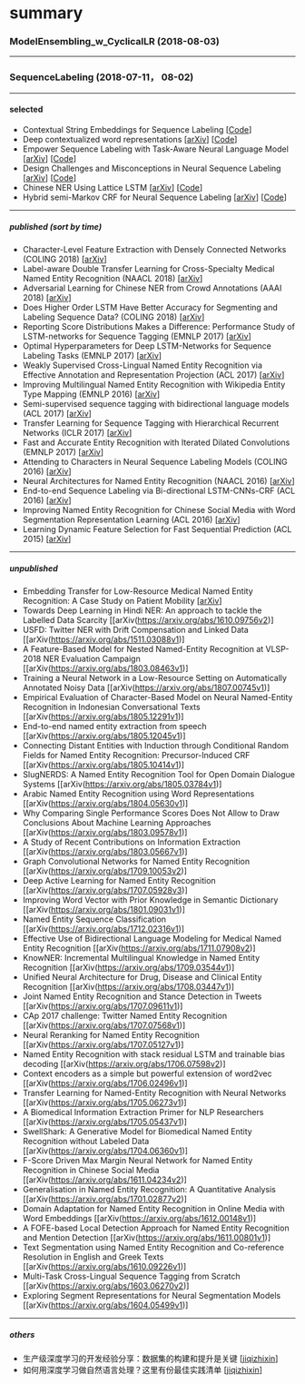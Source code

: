 # summary
### ModelEnsembling_w_CyclicalLR (2018-08-03)

----------
### SequenceLabeling (2018-07-11， 08-02)
----------
#### selected
- Contextual String Embeddings for Sequence Labeling [[Code](https://github.com/zalandoresearch/flair)]
- Deep contextualized word representations [[arXiv](https://arxiv.org/abs/1802.05365)] [[Code](https://github.com/allenai/allennlp)]
- Empower Sequence Labeling with Task-Aware Neural Language Model [[arXiv](https://arxiv.org/abs/1709.04109)] [[Code](https://github.com/LiyuanLucasLiu/LM-LSTM-CRF#data)]
- Design Challenges and Misconceptions in Neural Sequence Labeling [[arXiv](https://arxiv.org/abs/1806.04470)] [[Code](https://github.com/jiesutd/NCRFpp)]
- Chinese NER Using Lattice LSTM [[arXiv](https://arxiv.org/abs/1805.02023)] [[Code](https://github.com/jiesutd/LatticeLSTM)]
- Hybrid semi-Markov CRF for Neural Sequence Labeling [[arXiv](https://arxiv.org/abs/1805.03838)] [[Code](https://github.com/ZhixiuYe/HSCRF-pytorch)]
----------
##### published (sort by time)
- Character-Level Feature Extraction with Densely Connected Networks (COLING 2018) [[arXiv](https://arxiv.org/abs/1806.09089v1)]
- Label-aware Double Transfer Learning for Cross-Specialty Medical Named Entity Recognition (NAACL 2018) [[arXiv](https://arxiv.org/abs/1804.09021v2)]
- Adversarial Learning for Chinese NER from Crowd Annotations (AAAI 2018) [[arXiv](https://arxiv.org/abs/1801.05147)]
- Does Higher Order LSTM Have Better Accuracy for Segmenting and Labeling Sequence Data?  (COLING 2018) [[arXiv](https://arxiv.org/abs/1711.08231v3)]
- Reporting Score Distributions Makes a Difference: Performance Study of LSTM-networks for Sequence Tagging (EMNLP 2017) [[arXiv](https://arxiv.org/abs/1707.09861v1)]
- Optimal Hyperparameters for Deep LSTM-Networks for Sequence Labeling Tasks (EMNLP 2017) [[arXiv](https://arxiv.org/abs/1707.06799v2)]
- Weakly Supervised Cross-Lingual Named Entity Recognition via Effective Annotation and Representation Projection (ACL 2017) [[arXiv](https://arxiv.org/abs/1707.02483v1)]
- Improving Multilingual Named Entity Recognition with Wikipedia Entity Type Mapping (EMNLP 2016) [[arXiv](https://arxiv.org/abs/1707.02459v1)]
- Semi-supervised sequence tagging with bidirectional language models (ACL 2017) [[arXiv](https://arxiv.org/abs/1705.00108)]
- Transfer Learning for Sequence Tagging with Hierarchical Recurrent Networks (ICLR 2017) [[arXiv](https://arxiv.org/abs/1703.06345)]
- Fast and Accurate Entity Recognition with Iterated Dilated Convolutions (EMNLP 2017) [[arXiv](https://arxiv.org/abs/1702.02098v3)]
- Attending to Characters in Neural Sequence Labeling Models (COLING 2016) [[arXiv](https://arxiv.org/abs/1611.04361)]
- Neural Architectures for Named Entity Recognition (NAACL 2016) [[arXiv](https://arxiv.org/abs/1603.01360v3)]
- End-to-end Sequence Labeling via Bi-directional LSTM-CNNs-CRF (ACL 2016) [[arXiv](https://arxiv.org/abs/1603.01354)]
- Improving Named Entity Recognition for Chinese Social Media with Word Segmentation Representation Learning (ACL 2016) [[arXiv](https://arxiv.org/abs/1603.00786v2)]
- Learning Dynamic Feature Selection for Fast Sequential Prediction (ACL 2015) [[arXiv](https://arxiv.org/abs/1505.06169v1)]
----------
##### unpublished
- Embedding Transfer for Low-Resource Medical Named Entity Recognition: A Case Study on Patient Mobility [[arXiv](https://arxiv.org/abs/1806.02814v1)]
- Towards Deep Learning in Hindi NER: An approach to tackle the Labelled Data Scarcity [[arXiv(https://arxiv.org/abs/1610.09756v2)]
- USFD: Twitter NER with Drift Compensation and Linked Data [[arXiv(https://arxiv.org/abs/1511.03088v1)]
- A Feature-Based Model for Nested Named-Entity Recognition at VLSP-2018 NER Evaluation Campaign [[arXiv(https://arxiv.org/abs/1803.08463v1)]
- Training a Neural Network in a Low-Resource Setting on Automatically Annotated Noisy Data [[arXiv(https://arxiv.org/abs/1807.00745v1)]
- Empirical Evaluation of Character-Based Model on Neural Named-Entity Recognition in Indonesian Conversational Texts [[arXiv(https://arxiv.org/abs/1805.12291v1)]
- End-to-end named entity extraction from speech [[arXiv(https://arxiv.org/abs/1805.12045v1)]
- Connecting Distant Entities with Induction through Conditional Random Fields for Named Entity Recognition: Precursor-Induced CRF [[arXiv(https://arxiv.org/abs/1805.10414v1)]
- SlugNERDS: A Named Entity Recognition Tool for Open Domain Dialogue Systems [[arXiv(https://arxiv.org/abs/1805.03784v1)]
- Arabic Named Entity Recognition using Word Representations [[arXiv(https://arxiv.org/abs/1804.05630v1)]
- Why Comparing Single Performance Scores Does Not Allow to Draw Conclusions About Machine Learning Approaches [[arXiv(https://arxiv.org/abs/1803.09578v1)]
- A Study of Recent Contributions on Information Extraction [[arXiv(https://arxiv.org/abs/1803.05667v1)]
- Graph Convolutional Networks for Named Entity Recognition [[arXiv(https://arxiv.org/abs/1709.10053v2)]
- Deep Active Learning for Named Entity Recognition [[arXiv(https://arxiv.org/abs/1707.05928v3)]
- Improving Word Vector with Prior Knowledge in Semantic Dictionary [[arXiv(https://arxiv.org/abs/1801.09031v1)]
- Named Entity Sequence Classification [[arXiv(https://arxiv.org/abs/1712.02316v1)]
- Effective Use of Bidirectional Language Modeling for Medical Named Entity Recognition [[arXiv(https://arxiv.org/abs/1711.07908v2)]
- KnowNER: Incremental Multilingual Knowledge in Named Entity Recognition [[arXiv(https://arxiv.org/abs/1709.03544v1)]
- Unified Neural Architecture for Drug, Disease and Clinical Entity Recognition [[arXiv(https://arxiv.org/abs/1708.03447v1)]
- Joint Named Entity Recognition and Stance Detection in Tweets [[arXiv(https://arxiv.org/abs/1707.09611v1)]
- CAp 2017 challenge: Twitter Named Entity Recognition [[arXiv(https://arxiv.org/abs/1707.07568v1)]
- Neural Reranking for Named Entity Recognition [[arXiv(https://arxiv.org/abs/1707.05127v1)]
- Named Entity Recognition with stack residual LSTM and trainable bias decoding [[arXiv(https://arxiv.org/abs/1706.07598v2)]
- Context encoders as a simple but powerful extension of word2vec [[arXiv(https://arxiv.org/abs/1706.02496v1)]
- Transfer Learning for Named-Entity Recognition with Neural Networks [[arXiv(https://arxiv.org/abs/1705.06273v1)]
- A Biomedical Information Extraction Primer for NLP Researchers [[arXiv(https://arxiv.org/abs/1705.05437v1)]
- SwellShark: A Generative Model for Biomedical Named Entity Recognition without Labeled Data [[arXiv(https://arxiv.org/abs/1704.06360v1)]
- F-Score Driven Max Margin Neural Network for Named Entity Recognition in Chinese Social Media [[arXiv(https://arxiv.org/abs/1611.04234v2)]
- Generalisation in Named Entity Recognition: A Quantitative Analysis [[arXiv(https://arxiv.org/abs/1701.02877v2)]
- Domain Adaptation for Named Entity Recognition in Online Media with Word Embeddings [[arXiv(https://arxiv.org/abs/1612.00148v1)]
- A FOFE-based Local Detection Approach for Named Entity Recognition and Mention Detection [[arXiv(https://arxiv.org/abs/1611.00801v1)]
- Text Segmentation using Named Entity Recognition and Co-reference Resolution in English and Greek Texts [[arXiv(https://arxiv.org/abs/1610.09226v1)]
- Multi-Task Cross-Lingual Sequence Tagging from Scratch [[arXiv(https://arxiv.org/abs/1603.06270v2)]
- Exploring Segment Representations for Neural Segmentation Models [[arXiv(https://arxiv.org/abs/1604.05499v1)]
----------
##### others 
- 生产级深度学习的开发经验分享：数据集的构建和提升是关键 [[jiqizhixin](https://www.jiqizhixin.com/articles/2018-06-09-3)]
- 如何用深度学习做自然语言处理？这里有份最佳实践清单  [[jiqizhixin](https://www.jiqizhixin.com/articles/2017-07-26-5)]

